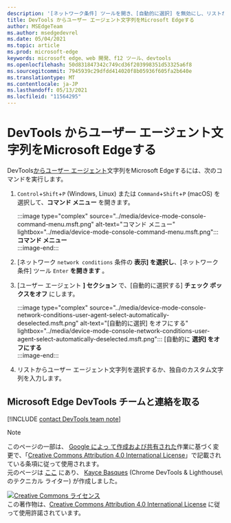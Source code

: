 ```yaml
---
description: '[ネットワーク条件] ツールを開き、[自動的に選択] を無効にし、リストから選択するか、カスタム文字列を入力します。'
title: DevTools からユーザー エージェント文字列をMicrosoft Edgeする
author: MSEdgeTeam
ms.author: msedgedevrel
ms.date: 05/04/2021
ms.topic: article
ms.prod: microsoft-edge
keywords: microsoft edge、web 開発、f12 ツール、devtools
ms.openlocfilehash: 50d831847342c749cd36f203998351d53325a6f8
ms.sourcegitcommit: 7945939c29dfdd414020f8b05936f605fa2b640e
ms.translationtype: MT
ms.contentlocale: ja-JP
ms.lasthandoff: 05/13/2021
ms.locfileid: "11564295"
---
```

<!-- Copyright Kayce Basques 

   Licensed under the Apache License, Version 2.0 (the "License");
   you may not use this file except in compliance with the License.
   You may obtain a copy of the License at

       https://www.apache.org/licenses/LICENSE-2.0

   Unless required by applicable law or agreed to in writing, software
   distributed under the License is distributed on an "AS IS" BASIS,
   WITHOUT WARRANTIES OR CONDITIONS OF ANY KIND, either express or implied.
   See the License for the specific language governing permissions and
   limitations under the License.  -->
# <a name="override-the-user-agent-string-from-microsoft-edge-devtools"></a>DevTools からユーザー エージェント文字列をMicrosoft Edgeする  

DevTools[からユーザー エージェント][MDNUserAgent]文字列をMicrosoft Edgeするには、次のコマンドを実行します。  

1.  `Control`+`Shift`+`P` \(Windows, Linux\) または `Command`+`Shift`+`P` \(macOS\) を選択して、**コマンド メニュー** を開きます。  
    
    :::image type="complex" source="../media/device-mode-console-command-menu.msft.png" alt-text="コマンド メニュー" lightbox="../media/device-mode-console-command-menu.msft.png":::
       **コマンド メニュー**  
    :::image-end:::  
    
1.  [ネットワーク `network conditions` 条件の **表示] を選択し**、[ネットワーク条件] ツール `Enter` **を開きます** 。  
1.  [ユーザー エージェント **] セクション** で、[自動的に選択する] **チェック ボックスをオフ** にします。  
    
    :::image type="complex" source="../media/device-mode-console-network-conditions-user-agent-select-automatically-deselected.msft.png" alt-text="[自動的に選択] をオフにする" lightbox="../media/device-mode-console-network-conditions-user-agent-select-automatically-deselected.msft.png":::
       [自動的に **選択] をオフにする**  
    :::image-end:::  
    
1.  リストからユーザー エージェント文字列を選択するか、独自のカスタム文字列を入力します。  
    
## <a name="getting-in-touch-with-the-microsoft-edge-devtools-team"></a>Microsoft Edge DevTools チームと連絡を取る  

[!INCLUDE [contact DevTools team note](../includes/contact-devtools-team-note.md)]  

<!-- links -->  

[MDNUserAgent]: https://developer.mozilla.org/docs/Glossary/User_agent "ユーザー エージェント |MDN"  

> [!NOTE]
> このページの一部は、 [Google によっ て作成および共有された][GoogleSitePolicies]作業に基づく変更で、「[Creative Commons Attribution 4.0 International License][CCA4IL]」で記載されている条項に従って使用されます。  
> 元のページは [ここ](https://developers.google.com/web/tools/chrome-devtools/device-mode/override-user-agent) にあり、 [Kayce Basques][KayceBasques] \(Chrome DevTools \& Lighthouse\ のテクニカル ライター) が作成しました。  

[![Creative Commons ライセンス][CCby4Image]][CCA4IL]  
この著作物は、[Creative Commons Attribution 4.0 International License][CCA4IL] に従って使用許諾されています。  

[CCA4IL]: https://creativecommons.org/licenses/by/4.0  
[CCby4Image]: https://i.creativecommons.org/l/by/4.0/88x31.png  
[GoogleSitePolicies]: https://developers.google.com/terms/site-policies  
[KayceBasques]: https://developers.google.com/web/resources/contributors#kayce-basques  
